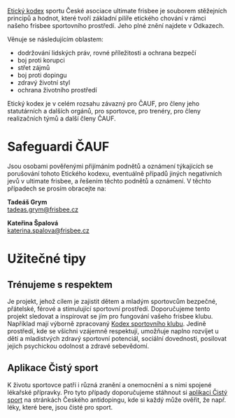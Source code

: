 [Etický kodex](https://drive.google.com/file/u/2/d/1Z0hdLr8qk4UXmdcQl2KC1Lbw997Jmgxg/view?usp=drive_link) sportu České asociace ultimate frisbee je souborem stěžejních principů a hodnot, které tvoří základní pilíře etického chování v rámci našeho frisbee sportovního prostředí. Jeho plné znění najdete v Odkazech.

Věnuje se následujícím oblastem:
- dodržování lidských práv, rovné příležitosti a ochrana bezpečí
- boj proti korupci
- střet zájmů
- boj proti dopingu
- zdravý životní styl
- ochrana životního prostředí

Etický kodex je v celém rozsahu závazný pro ČAUF, pro členy jeho statutárních a dalších orgánů, pro sportovce, pro trenéry, pro členy realizačních týmů a další členy ČAUF.

# Safeguardi ČAUF

Jsou osobami pověřenými přijímáním podnětů a oznámení týkajících se porušování tohoto Etického kodexu, eventuálně případů jiných negativních jevů v ultimate frisbee, a řešením těchto podnětů a oznámení. V těchto případech se prosím obracejte na:

**Tadeáš Grym**  
<tadeas.grym@frisbee.cz>

**Kateřina Špalová**  
<katerina.spalova@frisbee.cz>

# Užitečné tipy

## Trénujeme s respektem
Je projekt, jehož cílem je zajistit dětem a mladým sportovcům bezpečné, přátelské, férové a stimulující sportovní prostředí. Doporučujeme tento projekt sledovat a inspirovat se jím pro fungování vašeho frisbee klubu. Například mají výborně zpracovaný [Kodex sportovního klubu](https://www.trenujemesrespektem.cz/kodex/). Jedině prostředí, kde se všichni vzájemně respektují, umožňuje naplno rozvíjet u dětí a mladistvých zdravý sportovní potenciál, sociální dovednosti, posilovat jejich psychickou odolnost a zdravé sebevědomí.

## Aplikace Čistý sport
K životu sportovce patří i různá zranění a onemocnění a s nimi spojené lékařské přípravky. Pro tyto případy doporučujeme stáhnout si [aplikaci Čistý sport](https://www.antidoping.cz/aplikace-cisty-sport) na stránkách Českého antidopingu, kde si každý může ověřit, že např. léky, které bere, jsou čisté pro sport.

